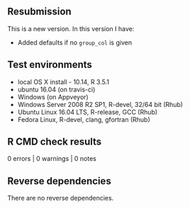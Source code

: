 ## Resubmission
This is a new version. In this version I have:

* Added defaults if no `group_col` is given

## Test environments
*  local OS X install - 10.14, R 3.5.1
*  ubuntu 16.04 (on travis-ci)
*  Windows (on Appveyor)
*  Windows Server 2008 R2 SP1, R-devel, 32/64 bit (Rhub)
*  Ubuntu Linux 16.04 LTS, R-release, GCC (Rhub)
*  Fedora Linux, R-devel, clang, gfortran (Rhub)

## R CMD check results

0 errors | 0 warnings | 0 notes

## Reverse dependencies

There are no reverse dependencies.
